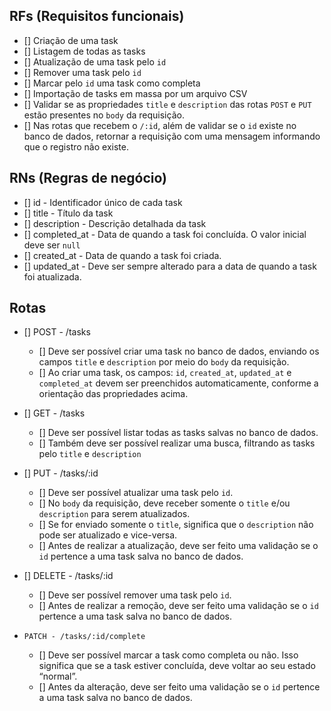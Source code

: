 ## RFs (Requisitos funcionais)

- [] Criação de uma task
- [] Listagem de todas as tasks
- [] Atualização de uma task pelo `id`
- [] Remover uma task pelo `id`
- [] Marcar pelo `id` uma task como completa
- [] Importação de tasks em massa por um arquivo CSV
- [] Validar se as propriedades `title` e `description` das rotas `POST` e `PUT` estão presentes no `body` da requisição.
- [] Nas rotas que recebem o `/:id`, além de validar se o `id` existe no banco de dados, retornar a requisição com uma mensagem informando que o registro não existe.

## RNs (Regras de negócio)

- [] id - Identificador único de cada task
- [] title - Título da task
- [] description - Descrição detalhada da task
- [] completed_at - Data de quando a task foi concluída. O valor inicial deve ser `null`
- [] created_at - Data de quando a task foi criada.
- [] updated_at - Deve ser sempre alterado para a data de quando a task foi atualizada.

## Rotas

- [] POST - /tasks
    - [] Deve ser possível criar uma task no banco de dados, enviando os campos `title` e `description` por meio do `body` da requisição.
    - [] Ao criar uma task, os campos: `id`, `created_at`, `updated_at` e `completed_at` devem ser preenchidos automaticamente, conforme a orientação das propriedades acima.
    
- [] GET - /tasks
    - [] Deve ser possível listar todas as tasks salvas no banco de dados.
    - [] Também deve ser possível realizar uma busca, filtrando as tasks pelo `title` e `description`
    
- [] PUT - /tasks/:id
    - [] Deve ser possível atualizar uma task pelo `id`.
    - [] No `body` da requisição, deve receber somente o `title` e/ou `description` para serem atualizados.
    - [] Se for enviado somente o `title`, significa que o `description` não pode ser atualizado e vice-versa.
    - [] Antes de realizar a atualização, deve ser feito uma validação se o `id` pertence a uma task salva no banco de dados.
    
- [] DELETE - /tasks/:id
    - [] Deve ser possível remover uma task pelo `id`.
    - [] Antes de realizar a remoção, deve ser feito uma validação se o `id` pertence a uma task salva no banco de dados.
- `PATCH - /tasks/:id/complete`
    - [] Deve ser possível marcar a task como completa ou não. Isso significa que se a task estiver concluída, deve voltar ao seu estado “normal”.
    - [] Antes da alteração, deve ser feito uma validação se o `id` pertence a uma task salva no banco de dados.